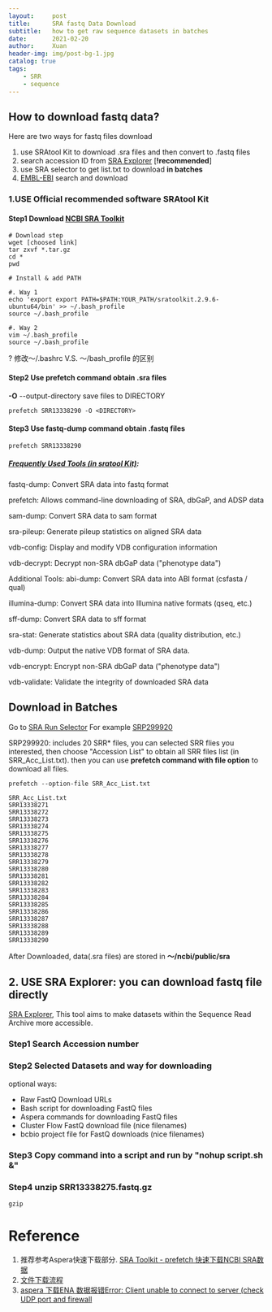 ```yaml
---
layout:     post
title:      SRA fastq Data Download
subtitle:   how to get raw sequence datasets in batches
date:       2021-02-20
author:     Xuan
header-img: img/post-bg-1.jpg
catalog: true
tags:
    - SRR 
    - sequence
---
```


## How to download fastq data?

Here are two ways for fastq files download

1. use SRAtool Kit to download .sra files and then convert to .fastq files
2. search accession ID from [SRA Explorer](https://sra-explorer.info/#) [**!recommended**]
3. use SRA selector to get list.txt to download **in batches**
4. [EMBL-EBI](https://www.ebi.ac.uk/) search and download

### 1.USE Official recommended software SRAtool Kit

#### Step1 Download [NCBI SRA Toolkit](https://trace.ncbi.nlm.nih.gov/Traces/sra/sra.cgi?view=software)

```
# Download step
wget [choosed link]
tar zxvf *.tar.gz
cd *
pwd

# Install & add PATH 

#. Way 1
echo 'export export PATH=$PATH:YOUR_PATH/sratoolkit.2.9.6-ubuntu64/bin' >> ~/.bash_profile
source ~/.bash_profile

#. Way 2
vim ~/.bash_profile
source ~/.bash_profile
```

? 修改～/.bashrc V.S. ～/bash_profile 的区别

#### Step2 Use prefetch command obtain .sra files

**-O** --output-directory <DIRECTORY>  save files to DIRECTORY

```
prefetch SRR13338290 -O <DIRECTORY>

```


#### Step3 Use fastq-dump command obtain .fastq files

```
prefetch SRR13338290

```

##### [Frequently Used Tools (in sratool Kit)](https://trace.ncbi.nlm.nih.gov/Traces/sra/sra.cgi?view=toolkit_doc):

fastq-dump: Convert SRA data into fastq format

prefetch: Allows command-line downloading of SRA, dbGaP, and ADSP data

sam-dump: Convert SRA data to sam format

sra-pileup: Generate pileup statistics on aligned SRA data

vdb-config: Display and modify VDB configuration information

vdb-decrypt: Decrypt non-SRA dbGaP data ("phenotype data")

Additional Tools:
abi-dump: Convert SRA data into ABI format (csfasta / qual)

illumina-dump: Convert SRA data into Illumina native formats (qseq, etc.)

sff-dump: Convert SRA data to sff format

sra-stat: Generate statistics about SRA data (quality distribution, etc.)

vdb-dump: Output the native VDB format of SRA data.

vdb-encrypt: Encrypt non-SRA dbGaP data ("phenotype data")

vdb-validate: Validate the integrity of downloaded SRA data
    

## Download in Batches

Go to [SRA Run Selector](https://www.ncbi.nlm.nih.gov/Traces/study/?) 
For example [SRP299920](https://www.ncbi.nlm.nih.gov/Traces/study/?query_key=12&WebEnv=MCID_6008c6d9ad7ec67b4272439c&o=acc_s%3Aa)
 
SRP299920: includes 20 SRR* files, you can selected SRR flies you interested, then choose "Accession List" to obtain all SRR files list (in SRR_Acc_List.txt). then you can use **prefetch command with file option** to download all files.

```
prefetch --option-file SRR_Acc_List.txt
```

```
SRR_Acc_List.txt
SRR13338271
SRR13338272
SRR13338273
SRR13338274
SRR13338275
SRR13338276
SRR13338277
SRR13338278
SRR13338279
SRR13338280
SRR13338281
SRR13338282
SRR13338283
SRR13338284
SRR13338285
SRR13338286
SRR13338287
SRR13338288
SRR13338289
SRR13338290
```

After Downloaded, data(.sra files) are stored in **～/ncbi/public/sra**

## 2. USE SRA Explorer: you can download fastq file directly

[SRA Explorer](https://sra-explorer.info/#), This tool aims to make datasets within the Sequence Read Archive more accessible.

### Step1 Search Accession number 

### Step2 Selected Datasets and way for downloading

optional ways:

- Raw FastQ Download URLs
- Bash script for downloading FastQ files
- Aspera commands for downloading FastQ files
- Cluster Flow FastQ download file (nice filenames)
- bcbio project file for FastQ downloads (nice filenames) 

### Step3 Copy command into a script and run by "nohup script.sh &"

### Step4 unzip SRR13338275.fastq.gz

```
gzip 
```

# Reference

1. 推荐参考Aspera快速下载部分. [SRA Toolkit - prefetch 快速下载NCBI SRA数据](https://www.jianshu.com/p/d1abdced8bcd)
2. [文件下载流程](https://www.yuque.com/biotrainee/wes/rl9v6b)
3. [aspera 下载ENA 数据报错Error: Client unable to connect to server (check UDP port and firewall](https://blog.csdn.net/qq_37329349/article/details/87655117)

